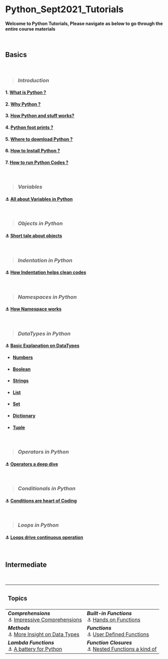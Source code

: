 # Python_Sept2021_Tutorials

**Welcome to Python Tutorials, Please navigate as below to go through the entire course materials**

&nbsp;

## Basics

&nbsp;

> ### ***Introduction***

#### 1. [What is Python ?](/Basics/1_Introduction/1_what_is.md)

#### 2. [Why Python ?](/Basics/1_Introduction/2_why_is.md)

#### 3. [How Python and stuff works?](/Basics/1_Introduction/3_how_is.md)

#### 4. [Python foot prints ?](/Basics/1_Introduction/4_footprints.md)

#### 5. [Where to download Python ?](/Basics/1_Introduction/5_where_to.md)

#### 6. [How to Install Python ?](/Basics/1_Introduction/6_install.md)

#### 7. [How to run Python Codes ?](/Basics/1_Introduction/7_how_to_run.md)

&nbsp;

> ### ***Variables***

#### :anchor: [All about Variables in Python](Basics/2_Variables/explanation.md)

&nbsp;

> ### ***Objects in Python***

#### :anchor: [Short tale about objects](Basics/3_Objects_in_python/explanation.md)

&nbsp;

> ### ***Indentation in Python***

#### :anchor: [How Indentation helps clean codes](Basics/4_Indentation/explanation.md)

&nbsp;


> ### ***Namespaces in Python***

#### :anchor: [How Namespace works](Basics/5_Name_Spaces/explanation.md)

&nbsp;

> ### ***DataTypes in Python***

#### :anchor: [Basic Explanation on DataTypes](Basics/6_Data_Types/explanation.md)


- #### [Numbers](Basics/6_Data_Types/1_Numbers/explanation.md)
- #### [Boolean](Basics/6_Data_Types/2_Boolean/explanation.md)
- #### [Strings](Basics/6_Data_Types/3_Strings/explanation.md)
- #### [List](Basics/6_Data_Types/4_Lists/explanation.md)
- #### [Set](Basics/6_Data_Types/5_Sets/explanation.md)
- #### [Dictionary](Basics/6_Data_Types/6_Dictionaries/explanation.md)
- #### [Tuple](Basics/6_Data_Types/7_Tuples/explanation.md)

&nbsp;
> ### ***Operators in Python***

#### :anchor: [Operators a deep dive](Basics/7_Operator_Precedence/explanation.md)

&nbsp;
> ### ***Conditionals in Python***

#### :anchor: [Conditions are heart of Coding](Basics/8_Conditionals/explanation.md)


&nbsp;
> ### ***Loops in Python***

#### :anchor: [Loops drive continuous operation](Basics/9_Loops/explanation.md)

&nbsp;

## Intermediate

&nbsp;

| <h3>Topics</h3>                                                                                                                                                                                                       ||
| :----------------------------------------------------------------------------------------------------- | :------------------------------------------------------------------------------------------------------------ |
| ***Comprehensions***  <br>:anchor: [Impressive Comprehensions](Interm/1_Comprehensions/explanation.md) | ***Built-in Functions*** <br>:anchor: [Hands on Functions](Interm/4_Builtin_functions/explanation.md)         |
| ***Methods***  <br>:anchor: [More Insight on Data Types](Interm/2_DataTypes_Methods/explanation.md)    | ***Functions*** <br>:anchor: [User Defined Functions](Interm/5_Functions/explanation.md)                      |
| ***Lambda Functions*** <br>:anchor: [A battery for Python](Interm/3_lambda_functions/explanation.md)   | ***Function Closures*** <br>:anchor: [Nested Functions a kind of ](Interm/6_Function_Closures/explanation.md) |